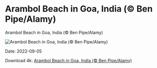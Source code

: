 # Arambol Beach in Goa, India (© Ben Pipe/Alamy)

Arambol Beach in Goa, India (© Ben Pipe/Alamy)

![Arambol Beach in Goa, India (© Ben Pipe/Alamy)](https://bing.com/th?id=OHR.ArambolBeach_EN-US7908449198_UHD.jpg&w=1024&h=576)

Date: 2022-09-05

Download 4k: [Arambol Beach in Goa, India (© Ben Pipe/Alamy)](https://bing.com/th?id=OHR.ArambolBeach_EN-US7908449198_UHD.jpg)

